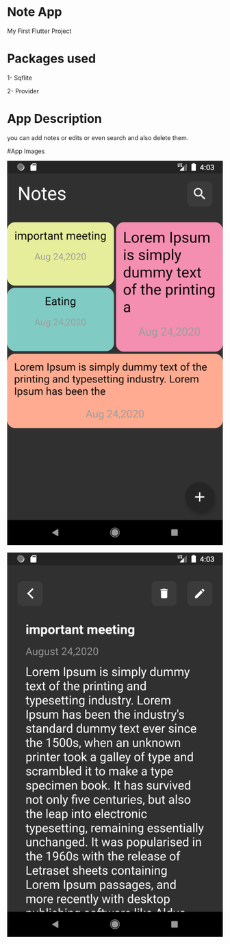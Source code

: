 # Note App

My First Flutter Project

# Packages used

1- Sqflite 

2- Provider

# App Description

you can add notes or edits or even search and also delete them.

#App Images


![Notes Screen](https://github.com/F-BONAPARTA/note_app/blob/master/app_images/Screenshot_1598234605.png?raw=false)

![Note Content Screen](https://github.com/F-BONAPARTA/note_app/blob/master/app_images/Screenshot_1598234617.png?raw=false)


